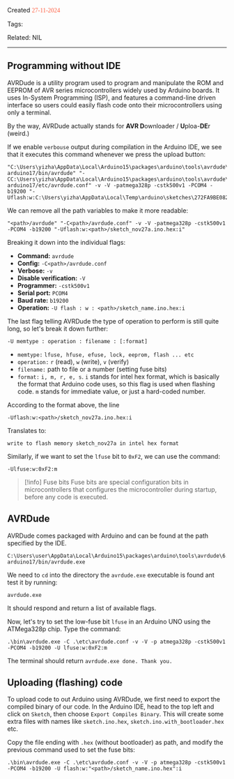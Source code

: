 
Created <font style="color:tomato; font-family:Consolas;">27-11-2024</font>

Tags: 

Related: NIL

****

## Programming without IDE

AVRDude is a utility program used to program and manipulate the ROM and EEPROM of AVR series microcontrollers widely used by Arduino boards. It uses In-System Programming (ISP), and features a command-line driven interface so users could easily flash code onto their microcontrollers using only a terminal.

By the way, AVRDude actually stands for **AVR D**ownloader / **U**ploa-**DE**r (weird.)

If we enable `verbouse` output during compilation in the Arduino IDE, we see that it executes this command whenever we press the upload button:

````
"C:\Users\yizha\AppData\Local\Arduino15\packages\arduino\tools\avrdude\6.3.0-arduino17/bin/avrdude" "-CC:\Users\yizha\AppData\Local\Arduino15\packages\arduino\tools\avrdude\6.3.0-arduino17/etc/avrdude.conf" -v -V -patmega328p -cstk500v1 -PCOM4 -b19200 "-Uflash:w:C:\Users\yizha\AppData\Local\Temp\arduino\sketches\272FA9BE0822B46BF22FCE3ADDDC0534/sketch_nov27a.ino.hex:i"
````

We can remove all the path variables to make it more readable:

````
"<path>/avrdude" "-C<path>/avrdude.conf" -v -V -patmega328p -cstk500v1 -PCOM4 -b19200 "-Uflash:w:<path>/sketch_nov27a.ino.hex:i"
````

Breaking it down into the individual flags:

- **Command:** `avrdude`
- **Config:** `-C<path>/avrdude.conf`
- **Verbose:** `-v`
- **Disable verification:** `-V`
- **Programmer:** `-cstk500v1`
- **Serial port:** `PCOM4`
- **Baud rate:** `b19200`
- **Operation:** `-U flash : w : <path>/sketch_name.ino.hex:i`

The last flag telling AVRDude the type of operation to perform is still quite long, so let's break it down further:

````
-U memtype : operation : filename : [:format]
````

- `memtype:` `lfuse, hfuse, efuse, lock, eeprom, flash ... etc`
- `operation:` `r` (read), `w` (write), `v` (verify)
- `filename:` path to file or a number (setting fuse bits)
- `format:` `i, m, r, e, s`. `i` stands for intel hex format, which is basically the format that Arduino code uses, so this flag is used when flashing code. `m` stands for immediate value, or just a hard-coded number.

According to the format above, the line

````
-Uflash:w:<path>/sketch_nov27a.ino.hex:i
````

Translates to:

````
write to flash memory sketch_nov27a in intel hex format
````

Similarly, if we want to set the `lfuse` bit to `0xF2`, we can use the command:

````
-Ulfuse:w:0xF2:m
````

>[!info] Fuse bits
>Fuse bits are special configuration bits in microcontrollers that configures the microcontroller during startup, before any code is executed.


## AVRDude

AVRDude comes packaged with Arduino and can be found at the path specified by the IDE.

````
C:\Users\user\AppData\Local\Arduino15\packages\arduino\tools\avrdude\6.3.0-arduino17/bin/avrdude.exe
````

We need to `cd` into the directory the `avrdude.exe` executable is found ant test it by running:

````
avrdude.exe
````

It should respond and return a list of available flags.

Now, let's try to set the low-fuse bit `lfuse` in an Arduino UNO using the ATMega328p chip. Type the command:

````
.\bin\avrdude.exe -C .\etc\avrdude.conf -v -V -p atmega328p -cstk500v1 -PCOM4 -b19200 -U lfuse:w:0xF2:m
````

The terminal should return `avrdude.exe done. Thank you.`


## Uploading (flashing) code

To upload code to out Arduino using AVRDude, we first need to export the compiled binary of our code. In the Arduino IDE, head to the top left and click on `Sketch`, then choose `Export Compiles Binary`. This will create some extra files with names like `sketch.ino.hex`, `sketch.ino.with_bootloader.hex` etc.

Copy the file ending with `.hex` (without bootloader) as path, and modify the previous command used to set the fuse bits:

````
.\bin\avrdude.exe -C .\etc\avrdude.conf -v -V -p atmega328p -cstk500v1 -PCOM4 -b19200 -U flash:w:"<path>/sketch_name.ino.hex":i
````

